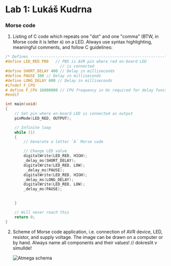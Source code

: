 # Lab 1: Lukáš Kudrna

### Morse code

1. Listing of C code which repeats one "dot" and one "comma" (BTW, in Morse code it is letter `A`) on a LED. Always use syntax highlighting, meaningful comments, and follow C guidelines:

```c
/* Defines -----------------------------------------------------------*/
#define LED_RED PB0   // PB5 is AVR pin where red on-board LED 
                        // is connected
#define SHORT_DELAY 400 // Delay in milliseconds
#define PAUSE 300 // Delay in milliseconds
#define LONG_DELAY 600 // Delay in milliseconds
#ifndef F_CPU
# define F_CPU 16000000 // CPU frequency in Hz required for delay funcs
#endif

int main(void)
{
    // Set pin where on-board LED is connected as output
    pinMode(LED_RED, OUTPUT);

    // Infinite loop
    while (1)
    {
        // Generate a letter `A` Morse code

        // Change LED value
        digitalWrite(LED_RED, HIGH);
        _delay_ms(SHORT_DELAY);
        digitalWrite(LED_RED, LOW);
         _delay_ms(PAUSE);
        digitalWrite(LED_RED, HIGH);
        _delay_ms(LONG_DELAY);
        digitalWrite(LED_RED, LOW);
        _delay_ms(PAUSE);
        

    }

    // Will never reach this
    return 0;
}
```

2. Scheme of Morse code application, i.e. connection of AVR device, LED, resistor, and supply voltage. The image can be drawn on a computer or by hand. Always name all components and their values!
// dokreslit v simullde!

   ![Atmega schema](images/atmega_lab01.png)
